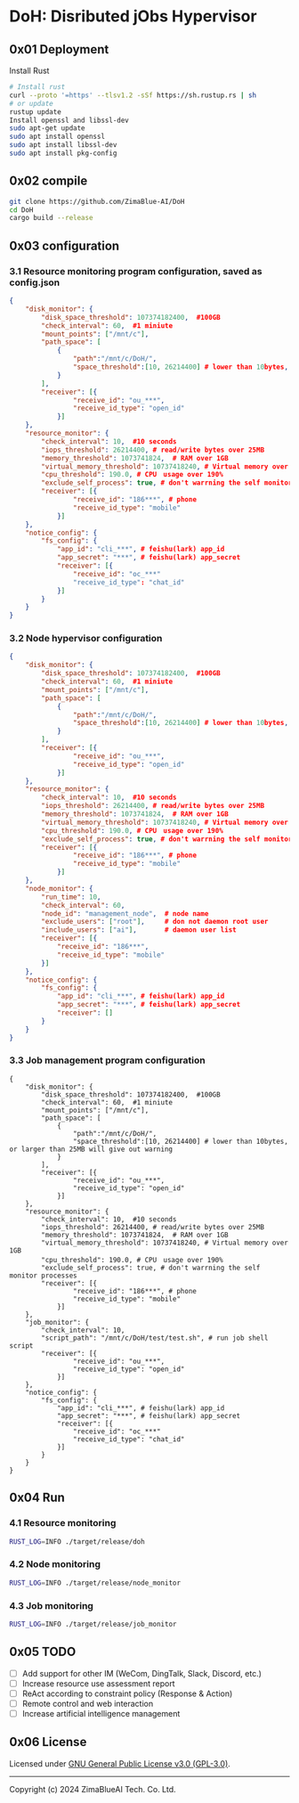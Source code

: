 # DoH: Disributed jObs Hypervisor

## 0x01 Deployment

Install Rust
```bash
# Install rust
curl --proto '=https' --tlsv1.2 -sSf https://sh.rustup.rs | sh
# or update
rustup update
Install openssl and libssl-dev
sudo apt-get update
sudo apt install openssl 
sudo apt install libssl-dev
sudo apt install pkg-config
```

## 0x02 compile
```bash
git clone https://github.com/ZimaBlue-AI/DoH
cd DoH
cargo build --release
```

## 0x03 configuration

### 3.1 Resource monitoring program configuration, saved as config.json

```json
{
    "disk_monitor": {
        "disk_space_threshold": 107374182400,  #100GB
        "check_interval": 60,  #1 miniute
        "mount_points": ["/mnt/c"],
        "path_space": [
            {
                "path":"/mnt/c/DoH/",
                "space_threshold":[10, 26214400] # lower than 10bytes, or larger than 25MB will give out warning
            }
        ],
        "receiver": [{
                "receive_id": "ou_***",  
                "receive_id_type": "open_id" 
            }]
    },
    "resource_monitor": {
        "check_interval": 10,  #10 seconds
        "iops_threshold": 26214400, # read/write bytes over 25MB
        "memory_threshold": 1073741824,  # RAM over 1GB
        "virtual_memory_threshold": 10737418240, # Virtual memory over 1GB
        "cpu_threshold": 190.0, # CPU　usage over 190%
        "exclude_self_process": true, # don't warrning the self monitor processes
        "receiver": [{
                "receive_id": "186***", # phone
                "receive_id_type": "mobile" 
            }]
    },
    "notice_config": {
        "fs_config": {
            "app_id": "cli_***", # feishu(lark) app_id
            "app_secret": "***", # feishu(lark) app_secret
            "receiver": [{
                "receive_id": "oc_***"
                "receive_id_type": "chat_id" 
            }]
        }
    }
}
```


### 3.2 Node hypervisor configuration

```json
{
    "disk_monitor": {
        "disk_space_threshold": 107374182400,  #100GB
        "check_interval": 60,  #1 miniute
        "mount_points": ["/mnt/c"],
        "path_space": [
            {
                "path":"/mnt/c/DoH/",
                "space_threshold":[10, 26214400] # lower than 10bytes, or larger than 25MB will give out warning
            }
        ],
        "receiver": [{
                "receive_id": "ou_***",  
                "receive_id_type": "open_id" 
            }]
    },
    "resource_monitor": {
        "check_interval": 10,  #10 seconds
        "iops_threshold": 26214400, # read/write bytes over 25MB
        "memory_threshold": 1073741824,  # RAM over 1GB
        "virtual_memory_threshold": 10737418240, # Virtual memory over 1GB
        "cpu_threshold": 190.0, # CPU　usage over 190%
        "exclude_self_process": true, # don't warrning the self monitor processes
        "receiver": [{
                "receive_id": "186***", # phone
                "receive_id_type": "mobile" 
            }]
    },
    "node_monitor": {
        "run_time": 10,
        "check_interval": 60,
        "node_id": "management_node",  # node name
        "exclude_users": ["root"],     # don not daemon root user
        "include_users": ["ai"],       # daemon user list
        "receiver": [{
            "receive_id": "186***",
            "receive_id_type": "mobile" 
        }]
    },
    "notice_config": {
        "fs_config": {
            "app_id": "cli_***", # feishu(lark) app_id
            "app_secret": "***", # feishu(lark) app_secret
            "receiver": []
        }
    }
}
```

### 3.3 Job management program configuration
```
{
    "disk_monitor": {
        "disk_space_threshold": 107374182400,  #100GB
        "check_interval": 60,  #1 miniute
        "mount_points": ["/mnt/c"],
        "path_space": [
            {
                "path":"/mnt/c/DoH/",
                "space_threshold":[10, 26214400] # lower than 10bytes, or larger than 25MB will give out warning
            }
        ],
        "receiver": [{
                "receive_id": "ou_***",  
                "receive_id_type": "open_id" 
            }]
    },
    "resource_monitor": {
        "check_interval": 10,  #10 seconds
        "iops_threshold": 26214400, # read/write bytes over 25MB
        "memory_threshold": 1073741824,  # RAM over 1GB
        "virtual_memory_threshold": 10737418240, # Virtual memory over 1GB
        "cpu_threshold": 190.0, # CPU　usage over 190%
        "exclude_self_process": true, # don't warrning the self monitor processes
        "receiver": [{
                "receive_id": "186***", # phone
                "receive_id_type": "mobile" 
            }]
    },
    "job_monitor": {
        "check_interval": 10,
        "script_path": "/mnt/c/DoH/test/test.sh", # run job shell script
        "receiver": [{
                "receive_id": "ou_***",
                "receive_id_type": "open_id" 
            }]
    },
    "notice_config": {
        "fs_config": {
            "app_id": "cli_***", # feishu(lark) app_id
            "app_secret": "***", # feishu(lark) app_secret
            "receiver": [{
                "receive_id": "oc_***"
                "receive_id_type": "chat_id" 
            }]
        }
    }
}
```

## 0x04 Run
### 4.1 Resource monitoring
```bash
RUST_LOG=INFO ./target/release/doh
```

### 4.2 Node monitoring
```bash
RUST_LOG=INFO ./target/release/node_monitor
```
 
### 4.3 Job monitoring
```bash
RUST_LOG=INFO ./target/release/job_monitor
```

## 0x05 TODO

- [ ] Add support for other IM (WeCom, DingTalk, Slack, Discord, etc.)
- [ ] Increase resource use assessment report
- [ ] ReAct according to constraint policy (Response & Action)
- [ ] Remote control and web interaction
- [ ] Increase artificial intelligence management

## 0x06 License

Licensed under [GNU General Public License v3.0 (GPL-3.0)](https://www.gnu.org/licenses/gpl-3.0.html).

---
Copyright (c) 2024 ZimaBlueAI Tech. Co. Ltd.
